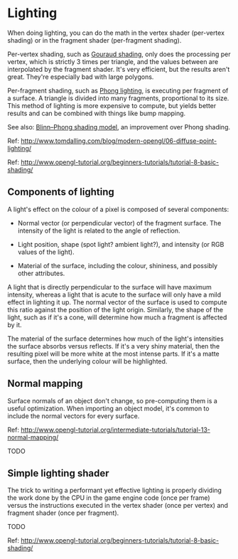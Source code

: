 # Lighting

When doing lighting, you can do the math in the vertex shader (per-vertex
shading) or in the fragment shader (per-fragment shading).

Per-vertex shading, such as [Gouraud shading](https://en.wikipedia.org/wiki/Gouraud_shading),
only does the processing per vertex, which is strictly 3 times per triangle, and
the values between are interpolated by the fragment shader. It's very efficient,
but the results aren't great. They're especially bad with large polygons.

Per-fragment shading, such as [Phong lighting](https://en.wikipedia.org/wiki/Phong_reflection_model),
is executing per fragment of a surface. A triangle is divided into many
fragments, proportional to its size. This method of lighting is more expensive
to compute, but yields better results and can be combined with things like bump
mapping.

See also: [Blinn–Phong shading model](https://en.wikipedia.org/wiki/Blinn%E2%80%93Phong_shading_model),
an improvement over Phong shading.

Ref: http://www.tomdalling.com/blog/modern-opengl/06-diffuse-point-lighting/

Ref: http://www.opengl-tutorial.org/beginners-tutorials/tutorial-8-basic-shading/


## Components of lighting

A light's effect on the colour of a pixel is composed of several components:

- Normal vector (or perpendicular vector) of the fragment surface. The intensity
    of the light is related to the angle of reflection.

- Light position, shape (spot light? ambient light?), and intensity (or RGB
    values of the light).

- Material of the surface, including the colour, shininess, and possibly other
    attributes.

A light that is directly perpendicular to the surface will have maximum
intensity, whereas a light that is acute to the surface will only have a mild
effect in lighting it up. The normal vector of the surface is used to compute
this ratio against the position of the light origin. Similarly, the shape of the
light, such as if it's a cone, will determine how much a fragment is affected by
it.

The material of the surface determines how much of the light's intensities the
surface absorbs versus reflects. If it's a very shiny material, then the
resulting pixel will be more white at the most intense parts. If it's a matte
surface, then the underlying colour will be highlighted.


## Normal mapping

Surface normals of an object don't change, so pre-computing them is a useful
optimization. When importing an object model, it's common to include the normal
vectors for every surface.

Ref: http://www.opengl-tutorial.org/intermediate-tutorials/tutorial-13-normal-mapping/

TODO

## Simple lighting shader

The trick to writing a performant yet effective lighting is properly dividing
the work done by the CPU in the game engine code (once per frame) versus the
instructions executed in the vertex shader (once per vertex) and fragment shader
(once per fragment).

TODO

Ref: http://www.opengl-tutorial.org/beginners-tutorials/tutorial-8-basic-shading/

